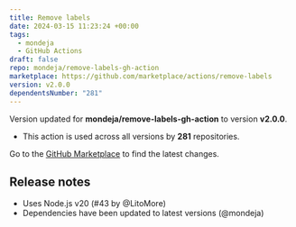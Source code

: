 ```yaml
---
title: Remove labels
date: 2024-03-15 11:23:24 +00:00
tags:
  - mondeja
  - GitHub Actions
draft: false
repo: mondeja/remove-labels-gh-action
marketplace: https://github.com/marketplace/actions/remove-labels
version: v2.0.0
dependentsNumber: "281"
---
```



Version updated for **mondeja/remove-labels-gh-action** to version **v2.0.0**.
- This action is used across all versions by **281** repositories.

Go to the [GitHub Marketplace](https://github.com/marketplace/actions/remove-labels) to find the latest changes.

## Release notes

- Uses Node.js v20 (#43 by @LitoMore)
- Dependencies have been updated to latest versions (@mondeja)

